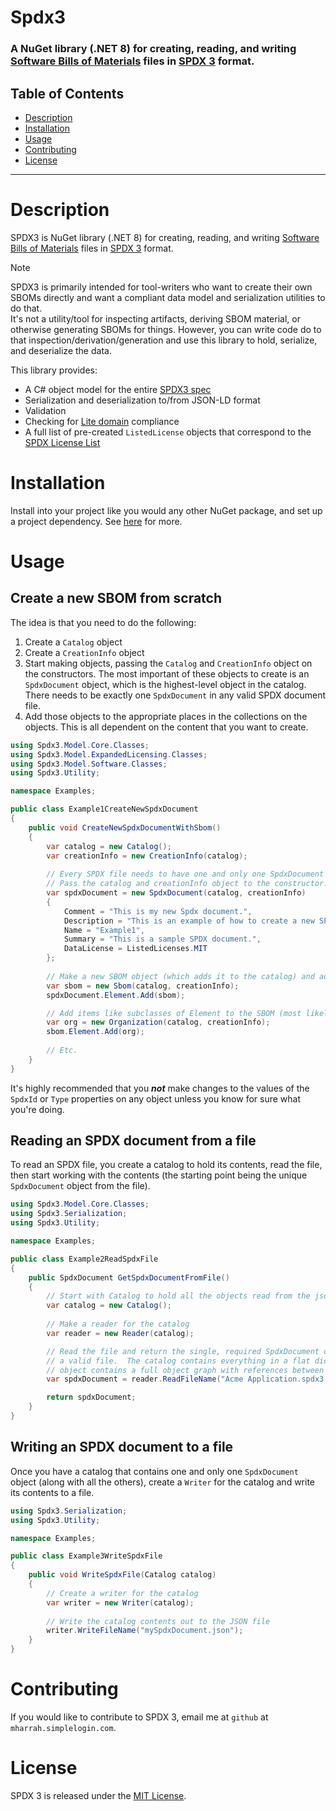 # Spdx3

### A NuGet library (.NET 8) for creating, reading, and writing [Software Bills of Materials](https://www.ntia.gov/page/software-bill-materials) files in [SPDX 3](https://spdx.github.io/spdx-spec/v3.0.1/) format.

## Table of Contents
- [Description](#description)
- [Installation](#installation)
- [Usage](#usage)
- [Contributing](#contributing)
- [License](#license)

---
# Description

SPDX3 is NuGet library (.NET 8) for creating, reading, and writing [Software Bills of Materials](https://www.ntia.gov/page/software-bill-materials) files in [SPDX 3](https://spdx.github.io/spdx-spec/v3.0.1/) format.

> [!NOTE]
> SPDX3 is primarily intended for tool-writers who want to create their own SBOMs directly and want a compliant data model and serialization utilities to do that.  
> It's not a utility/tool for inspecting artifacts, deriving SBOM material, or otherwise generating SBOMs for things.
> However, you can write code do to that inspection/derivation/generation and use this library to hold, serialize, and deserialize the data.

This library provides:
- A C# object model for the entire [SPDX3 spec](https://spdx.github.io/spdx-spec/v3.0.1/annexes/rdf-model/) 
- Serialization and deserialization to/from JSON-LD format
- Validation
- Checking for [Lite domain](https://spdx.github.io/spdx-spec/v3.0.1/model/Lite/Lite/) compliance
- A full list of pre-created ```ListedLicense``` objects that correspond to the [SPDX License List](https://spdx.org/licenses/)

# Installation
Install into your project like you would any other NuGet package, and set up a project dependency.
See [here](https://learn.microsoft.com/en-us/nuget/quickstart/install-and-use-a-package-using-the-dotnet-cli) for more.

# Usage

## Create a new SBOM from scratch
The idea is that you need to do the following:
1. Create a ```Catalog``` object
2. Create a ```CreationInfo``` object
3. Start making objects, passing the ```Catalog``` and ```CreationInfo``` object on the constructors.  The most important of these objects to create is an ```SpdxDocument``` object, which is the highest-level object in the catalog. There needs to be exactly one ```SpdxDocument``` in any valid SPDX document file. 
4. Add those objects to the appropriate places in the collections on the objects.  This is all dependent on the content that you want to create.

```csharp
using Spdx3.Model.Core.Classes;
using Spdx3.Model.ExpandedLicensing.Classes;
using Spdx3.Model.Software.Classes;
using Spdx3.Utility;

namespace Examples;

public class Example1CreateNewSpdxDocument
{
    public void CreateNewSpdxDocumentWithSbom()
    {
        var catalog = new Catalog();
        var creationInfo = new CreationInfo(catalog);
        
        // Every SPDX file needs to have one and only one SpdxDocument element, so make that first.
        // Pass the catalog and creationInfo object to the constructor.
        var spdxDocument = new SpdxDocument(catalog, creationInfo)
        {
            Comment = "This is my new Spdx document.",
            Description = "This is an example of how to create a new SPDX document and put an SBOM in it.",
            Name = "Example1",
            Summary = "This is a sample SPDX document.",
            DataLicense = ListedLicenses.MIT
        };
        
        // Make a new SBOM object (which adds it to the catalog) and add it to the SpdxDocument
        var sbom = new Sbom(catalog, creationInfo);
        spdxDocument.Element.Add(sbom);

        // Add items like subclasses of Element to the SBOM (most likely to the Element or Relationship lists)
        var org = new Organization(catalog, creationInfo);
        sbom.Element.Add(org);
        
        // Etc.
    }
}
```
It's highly recommended that you ***not*** make changes to the values of the ```SpdxId``` or 
```Type``` properties on any object unless you know for sure what you're doing.

## Reading an SPDX document from a file
To read an SPDX file, you create a catalog to hold its contents, read the file, then start working with the contents
(the starting point being the unique ```SpdxDocument``` object from the file).
```csharp
using Spdx3.Model.Core.Classes;
using Spdx3.Serialization;
using Spdx3.Utility;

namespace Examples;

public class Example2ReadSpdxFile
{
    public SpdxDocument GetSpdxDocumentFromFile()
    {
        // Start with Catalog to hold all the objects read from the json file
        var catalog = new Catalog();
        
        // Make a reader for the catalog
        var reader = new Reader(catalog);

        // Read the file and return the single, required SpdxDocument object that needs to be in there to be
        // a valid file.  The catalog contains everything in a flat dictionary format, but the SpdxDocument 
        // object contains a full object graph with references between objects.
        var spdxDocument = reader.ReadFileName("Acme Application.spdx3.0.1.json");

        return spdxDocument;
    }
}
```
## Writing an SPDX document to a file
Once you have a catalog that contains one and only one ```SpdxDocument``` object (along with all the others),
create a ```Writer``` for the catalog and write its contents to a file.
```csharp
using Spdx3.Serialization;
using Spdx3.Utility;

namespace Examples;

public class Example3WriteSpdxFile
{
    public void WriteSpdxFile(Catalog catalog)
    {
        // Create a writer for the catalog
        var writer = new Writer(catalog);
        
        // Write the catalog contents out to the JSON file
        writer.WriteFileName("mySpdxDocument.json");
    }
}
```



# Contributing
If you would like to contribute to SPDX 3, email me at ```github``` at ```mharrah.simplelogin.com```.

# License
SPDX 3 is released under the [MIT License](https://github.com/mharrah/Spdx3/blob/main/LICENSE).



